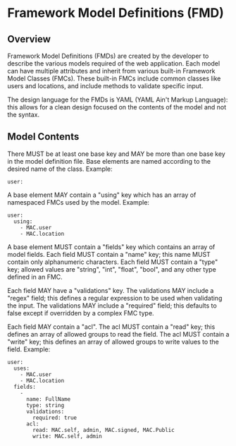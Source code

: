 # Framework Model Definitions (FMD)
## Overview

Framework Model Definitions (FMDs) are created by the developer to describe the
various models required of the web application. Each model can have multiple
attributes and inherit from various built-in Framework Model Classes (FMCs).
These built-in FMCs include common classes like users and locations, and
include methods to validate specific input.

The design language for the FMDs is YAML (YAML Ain't Markup Language): this
allows for a clean design focused on the contents of the model and not the
syntax.

## Model Contents

There MUST be at least one base key and MAY be more than one base key in the
model definition file. Base elements are named according to the desired name of
the class. Example:

    user:

A base element MAY contain a "using" key which has an array of namespaced FMCs
used by the model. Example:

    user:
      using:
        - MAC.user
        - MAC.location

A base element MUST contain a "fields" key which contains an array of model
fields. Each field MUST contain a "name" key; this name MUST contain only
alphanumeric characters. Each field MUST contain a "type" key; allowed values
are "string", "int", "float", "bool", and any other type defined in an FMC.

Each field MAY have a "validations" key. The validations MAY include a "regex"
field; this defines a regular expression to be used when validating the input.
The validations MAY include a "required" field; this defaults to false except if
overridden by a complex FMC type.

Each field MAY contain a "acl". The acl MUST contain a "read" key; this defines
an array of allowed groups to read the field. The acl MUST contain a "write"
key; this defines an array of allowed groups to write values to the field.
Example:

    user:
      uses:
        - MAC.user
        - MAC.location
      fields:
        -
          name: FullName
          type: string
          validations:
            required: true
          acl:
            read: MAC.self, admin, MAC.signed, MAC.Public
            write: MAC.self, admin
